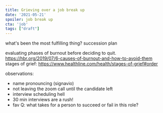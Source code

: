 ```yaml
---
title: Grieving over a job break up
date: '2021-05-21'
spoiler: job break up
cta: 'job'
tags: ["draft"]
---
```


what's been the most fulfilling thing?
succession plan

evaluating phases of burnout before deciding to quit. https://hbr.org/2019/07/6-causes-of-burnout-and-how-to-avoid-them
stages of grief: https://www.healthline.com/health/stages-of-grief#order

observations:
- name pronouncing (signavio)
- not leaving the zoom call until the candidate left
- interview scheduling hell
- 30 min interviews are a rush!
- fav Q: what takes for a person to succeed or fail in this role?